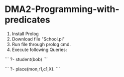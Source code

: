 # DMA2-Programming-with-predicates

1. Install Prolog
2. Download file "School.pl"
3. Run file through prolog cmd. 
4. Execute following Queries: 
	
  ´´´
	?- student(bob)
	´´´
	
  ´´´
  ?- place(mon,r1,c1,X). 
  ´´´
